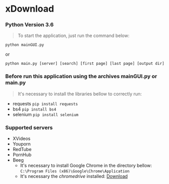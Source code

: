 # xDownload
### Python Version 3.6
>To start the application, just run the command below:

`python mainGUI.py` 

or

`python main.py [server] [search] [first page] [last page] [output dir]`

### Before run this application using the archives mainGUI.py or main.py
>It's necessary to install the libraries bellow to correctly run:

- requests `pip install requests`
- bs4 `pip install bs4`
- selenium `pip install selenium`

### Supported servers
- XVideos
- Youporn
- RedTube
- PornHub
- Beeg
    - It's necessary to install Google Chrome in the directory bellow:
        `C:\Program Files (x86)\Google\Chrome\Application`
    - It's necessary the _chromedrive_ installed: [Download](http://chromedriver.chromium.org/downloads)
